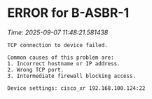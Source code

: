 # ERROR for B-ASBR-1
_Time: 2025-09-07 11:48:21.581438_

```
TCP connection to device failed.

Common causes of this problem are:
1. Incorrect hostname or IP address.
2. Wrong TCP port.
3. Intermediate firewall blocking access.

Device settings: cisco_xr 192.168.100.124:22


```